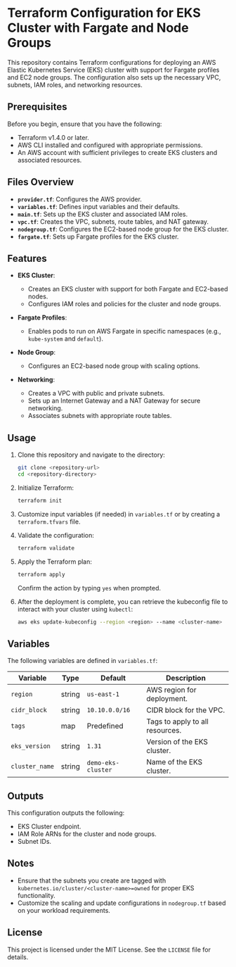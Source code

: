 # Terraform Configuration for EKS Cluster with Fargate and Node Groups

This repository contains Terraform configurations for deploying an AWS Elastic Kubernetes Service (EKS) cluster with support for Fargate profiles and EC2 node groups. The configuration also sets up the necessary VPC, subnets, IAM roles, and networking resources.

## Prerequisites

Before you begin, ensure that you have the following:

- Terraform v1.4.0 or later.
- AWS CLI installed and configured with appropriate permissions.
- An AWS account with sufficient privileges to create EKS clusters and associated resources.

## Files Overview

- **`provider.tf`**: Configures the AWS provider.
- **`variables.tf`**: Defines input variables and their defaults.
- **`main.tf`**: Sets up the EKS cluster and associated IAM roles.
- **`vpc.tf`**: Creates the VPC, subnets, route tables, and NAT gateway.
- **`nodegroup.tf`**: Configures the EC2-based node group for the EKS cluster.
- **`fargate.tf`**: Sets up Fargate profiles for the EKS cluster.

## Features

- **EKS Cluster**:
  - Creates an EKS cluster with support for both Fargate and EC2-based nodes.
  - Configures IAM roles and policies for the cluster and node groups.

- **Fargate Profiles**:
  - Enables pods to run on AWS Fargate in specific namespaces (e.g., `kube-system` and `default`).

- **Node Group**:
  - Configures an EC2-based node group with scaling options.

- **Networking**:
  - Creates a VPC with public and private subnets.
  - Sets up an Internet Gateway and a NAT Gateway for secure networking.
  - Associates subnets with appropriate route tables.

## Usage

1. Clone this repository and navigate to the directory:

   ```bash
   git clone <repository-url>
   cd <repository-directory>
   ```

2. Initialize Terraform:

   ```bash
   terraform init
   ```

3. Customize input variables (if needed) in `variables.tf` or by creating a `terraform.tfvars` file.

4. Validate the configuration:

   ```bash
   terraform validate
   ```

5. Apply the Terraform plan:

   ```bash
   terraform apply
   ```

   Confirm the action by typing `yes` when prompted.

6. After the deployment is complete, you can retrieve the kubeconfig file to interact with your cluster using `kubectl`:

   ```bash
   aws eks update-kubeconfig --region <region> --name <cluster-name>
   ```

## Variables

The following variables are defined in `variables.tf`:

| Variable         | Type   | Default       | Description                         |
|------------------|--------|---------------|-------------------------------------|
| `region`         | string | `us-east-1`   | AWS region for deployment.          |
| `cidr_block`     | string | `10.10.0.0/16`| CIDR block for the VPC.             |
| `tags`           | map    | Predefined    | Tags to apply to all resources.     |
| `eks_version`    | string | `1.31`        | Version of the EKS cluster.         |
| `cluster_name`   | string | `demo-eks-cluster` | Name of the EKS cluster.       |

## Outputs

This configuration outputs the following:

- EKS Cluster endpoint.
- IAM Role ARNs for the cluster and node groups.
- Subnet IDs.

## Notes

- Ensure that the subnets you create are tagged with `kubernetes.io/cluster/<cluster-name>=owned` for proper EKS functionality.
- Customize the scaling and update configurations in `nodegroup.tf` based on your workload requirements.

## License

This project is licensed under the MIT License. See the `LICENSE` file for details.
